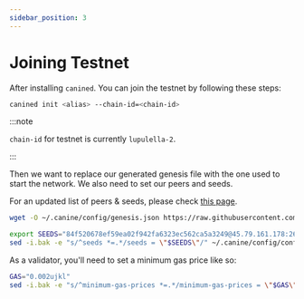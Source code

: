 ```yaml
---
sidebar_position: 3
---
```

# Joining Testnet

After installing `canined`. You can join the testnet by following these steps:

```sh
canined init <alias> --chain-id=<chain-id>
```

:::note

`chain-id` for testnet is currently `lupulella-2`.

:::

Then we want to replace our generated genesis file with the one used to start the network. We also need to set our peers and seeds.

For an updated list of peers & seeds, please check [this page](https://github.com/JackalLabs/jackal-chain-assets/blob/main/testnet/seeds.md).

```sh
wget -O ~/.canine/config/genesis.json https://raw.githubusercontent.com/JackalLabs/jackal-chain-assets/main/testnet/genesis.json

export SEEDS="84f520678ef59ea02f942fa6323ec562ca5a3249@45.79.161.178:26656,cecc087977336da1e9ccd2c50097cd9e7d5e1874@141.95.33.39:26656"
sed -i.bak -e "s/^seeds *=.*/seeds = \"$SEEDS\"/" ~/.canine/config/config.toml
```


As a validator, you'll need to set a minimum gas price like so:
```sh
GAS="0.002ujkl"
sed -i.bak -e "s/^minimum-gas-prices *=.*/minimum-gas-prices = \"$GAS\"/" $HOME/.canine/config/app.toml
```